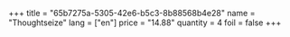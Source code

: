 +++
title = "65b7275a-5305-42e6-b5c3-8b88568b4e28"
name = "Thoughtseize"
lang = ["en"]
price = "14.88"
quantity = 4
foil = false
+++
